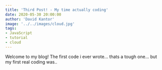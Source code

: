 ```yaml
---
title: 'Third Post! - My time actually coding'
date: 2020-05-30 20:00:00
author: 'David Kantor'
image: '../../images/cloud.jpg'
tags:
- JavaScript
- tutorial
- cloud
---
```


Welcome to my blog! The first code i ever wrote... thats a tough one... but my first real coding was..